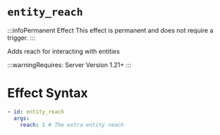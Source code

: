 # `entity_reach`
:::infoPermanent Effect
This effect is permanent and does not require a trigger.
:::

Adds reach for interacting with entities

:::warningRequires:
Server Version 1.21+
:::

# Effect Syntax
```yaml
- id: entity_reach
  args:
    reach: 1 # The extra entity reach
```